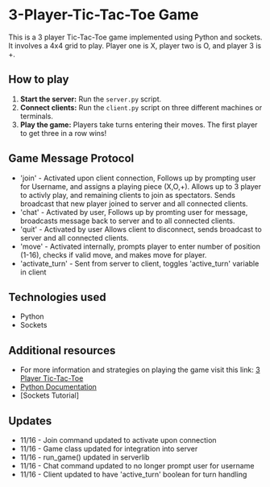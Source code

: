 # 3-Player-Tic-Tac-Toe Game
This is a 3 player Tic-Tac-Toe game implemented using Python and sockets. It involves a 4x4 grid to play. Player one is X, player two is O, and player 3 is +.

## How to play
1. **Start the server:** Run the `server.py` script.
2. **Connect clients:** Run the `client.py` script on three different machines or terminals.
3. **Play the game:** Players take turns entering their moves. The first player to get three in a row wins!

## Game Message Protocol
* 'join' - Activated upon client connection, Follows up by prompting user for Username, and assigns a playing piece (X,O,+). Allows up to 3 player to activly play, and remaining clients to join as spectators. Sends broadcast that new player joined to server and all connected clients.
* 'chat' - Activated by user, Follows up by promting user for message, broadcasts message back to server and to all connected clients.
* 'quit' - Activated by user Allows client to disconnect, sends broadcast to server and all connected clients.
* 'move' - Activated internally, prompts player to enter number of position (1-16), checks if valid move, and makes move for player.
* 'activate_turn' - Sent from server to client, toggles 'active_turn' variable in client


## Technologies used
* Python
* Sockets

## Additional resources
* For more information and strategies on playing the game visit this link: [3 Player Tic-Tac-Toe](https://tictactoefree.com/tips/3-player-tic-tac-toe)
* [Python Documentation](https://docs.python.org/3/)
* [Sockets Tutorial]

## Updates
* 11/16 - Join command updated to activate upon connection
* 11/16 - Game class updated for integration into server
* 11/16 - run_game() updated in serverlib
* 11/16 - Chat command updated to no longer prompt user for username
* 11/16 - Client updated to have 'active_turn' boolean for turn handling



